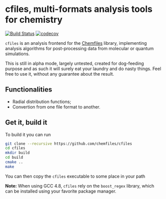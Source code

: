 # cfiles, multi-formats analysis tools for chemistry

[![Build Status](https://travis-ci.org/chemfiles/cfiles.svg?branch=master)](https://travis-ci.org/chemfiles/cfiles)
[![codecov](https://codecov.io/gh/chemfiles/cfiles/branch/master/graph/badge.svg)](https://codecov.io/gh/chemfiles/cfiles)

`cfiles` is an analysis frontend for the
[Chemfiles](https://github.com/chemfiles/chemfiles/) library, implementing analysis
algorithms for post-processing data from molecular or quantum simulations.

This is still in alpha mode, largely untested, created for dog-feeding purpose and as such
it will surely eat your laundry and do nasty things. Feel free to use it, without any
guarantee about the result.

## Functionalities

* Radial distribution functions;
* Convertion from one file format to another.

## Get it, build it

To build it you can run

```bash
git clone --recursive https://github.com/chemfiles/cfiles
cd cfiles
mkdir build
cd build
cmake ..
make
```

You can then copy the `cfiles` executable to some place in your path

**Note:** When using GCC 4.8, `cfiles` rely on the `boost_regex` library, which
can be installed using your favorite package manager.
